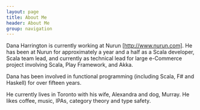 ```yaml
---
layout: page
title: About Me 
header: About Me
group: navigation
---
```

Dana Harrington is currently working at Nurun [http://www.nurun.com]. He has been at Nurun for approximately a year and a half as a Scala developer, Scala team lead, and currently as technical lead for large e-Commerce project involving Scala, Play Framework, and Akka.

Dana has been involved in functional programming (including Scala, F# and Haskell) for over fifteen years. 

He currently lives in Toronto with his wife, Alexandra and dog, Murray. He likes coffee, music, IPAs, category theory and type safety.
